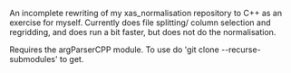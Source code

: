 An incomplete rewriting of my xas_normalisation repository to C++ as an exercise for myself. Currently does file splitting/ column selection and regridding, and does run a bit faster, but does not do the normalisation. 

Requires the argParserCPP module. To use do 'git clone --recurse-submodules' to get.
